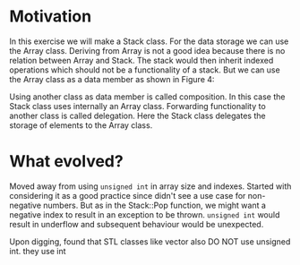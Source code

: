 # Motivation
In this exercise we will make a Stack class. For the data storage we can use the
Array class. Deriving from Array is not a good idea because there is no relation
between Array and Stack. The stack would then inherit indexed operations which 
should not be a functionality of a stack. But we can use the Array class as a 
data member as shown in Figure 4:


Using another class as data member is called composition. In this case the Stack 
class uses internally an Array class. Forwarding functionality to another class is 
called delegation. Here the Stack class delegates the storage of elements to the 
Array class.

# What evolved?
Moved away from using `unsigned int` in array size and indexes.
Started with considering it as a good practice since didn't see a use case for non-
negative numbers. But as in the Stack::Pop function, we might want a negative index
to result in an exception to be thrown. `unsigned int` would result in underflow and
subsequent behaviour would be unexpected.

Upon digging, found that STL classes like vector also DO NOT use unsigned int. 
they use int